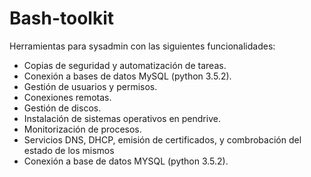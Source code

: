 # Bash-toolkit
Herramientas para sysadmin con las siguientes funcionalidades:

*    Copias de seguridad y automatización de tareas.
*    Conexión a bases de datos  MySQL (python 3.5.2).
*    Gestión de usuarios y permisos.
*    Conexiones remotas.
*    Gestión de discos.
*    Instalación de sistemas operativos en pendrive.
*    Monitorización de procesos.
*    Servicios DNS, DHCP, emisión de certificados, y combrobación del estado de los mismos
*    Conexión a base de datos MYSQL (python 3.5.2).

